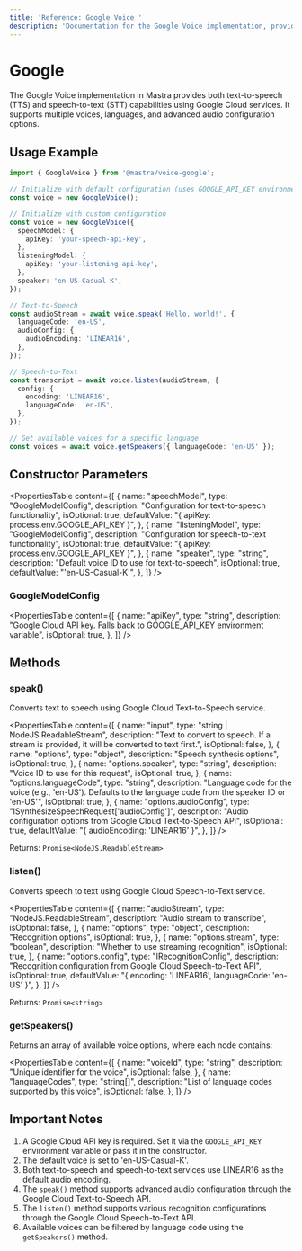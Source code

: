 ```yaml
---
title: 'Reference: Google Voice '
description: 'Documentation for the Google Voice implementation, providing text-to-speech and speech-to-text capabilities.'
---
```


# Google

The Google Voice implementation in Mastra provides both text-to-speech (TTS) and speech-to-text (STT) capabilities using Google Cloud services. It supports multiple voices, languages, and advanced audio configuration options.

## Usage Example

```typescript
import { GoogleVoice } from '@mastra/voice-google';

// Initialize with default configuration (uses GOOGLE_API_KEY environment variable)
const voice = new GoogleVoice();

// Initialize with custom configuration
const voice = new GoogleVoice({
  speechModel: {
    apiKey: 'your-speech-api-key',
  },
  listeningModel: {
    apiKey: 'your-listening-api-key',
  },
  speaker: 'en-US-Casual-K',
});

// Text-to-Speech
const audioStream = await voice.speak('Hello, world!', {
  languageCode: 'en-US',
  audioConfig: {
    audioEncoding: 'LINEAR16',
  },
});

// Speech-to-Text
const transcript = await voice.listen(audioStream, {
  config: {
    encoding: 'LINEAR16',
    languageCode: 'en-US',
  },
});

// Get available voices for a specific language
const voices = await voice.getSpeakers({ languageCode: 'en-US' });
```

## Constructor Parameters

<PropertiesTable
content={[
{
name: "speechModel",
type: "GoogleModelConfig",
description: "Configuration for text-to-speech functionality",
isOptional: true,
defaultValue: "{ apiKey: process.env.GOOGLE_API_KEY }",
},
{
name: "listeningModel",
type: "GoogleModelConfig",
description: "Configuration for speech-to-text functionality",
isOptional: true,
defaultValue: "{ apiKey: process.env.GOOGLE_API_KEY }",
},
{
name: "speaker",
type: "string",
description: "Default voice ID to use for text-to-speech",
isOptional: true,
defaultValue: "'en-US-Casual-K'",
},
]}
/>

### GoogleModelConfig

<PropertiesTable
content={[
{
name: "apiKey",
type: "string",
description:
"Google Cloud API key. Falls back to GOOGLE_API_KEY environment variable",
isOptional: true,
},
]}
/>

## Methods

### speak()

Converts text to speech using Google Cloud Text-to-Speech service.

<PropertiesTable
content={[
{
name: "input",
type: "string | NodeJS.ReadableStream",
description:
"Text to convert to speech. If a stream is provided, it will be converted to text first.",
isOptional: false,
},
{
name: "options",
type: "object",
description: "Speech synthesis options",
isOptional: true,
},
{
name: "options.speaker",
type: "string",
description: "Voice ID to use for this request",
isOptional: true,
},
{
name: "options.languageCode",
type: "string",
description:
"Language code for the voice (e.g., 'en-US'). Defaults to the language code from the speaker ID or 'en-US'",
isOptional: true,
},
{
name: "options.audioConfig",
type: "ISynthesizeSpeechRequest['audioConfig']",
description:
"Audio configuration options from Google Cloud Text-to-Speech API",
isOptional: true,
defaultValue: "{ audioEncoding: 'LINEAR16' }",
},
]}
/>

Returns: `Promise<NodeJS.ReadableStream>`

### listen()

Converts speech to text using Google Cloud Speech-to-Text service.

<PropertiesTable
content={[
{
name: "audioStream",
type: "NodeJS.ReadableStream",
description: "Audio stream to transcribe",
isOptional: false,
},
{
name: "options",
type: "object",
description: "Recognition options",
isOptional: true,
},
{
name: "options.stream",
type: "boolean",
description: "Whether to use streaming recognition",
isOptional: true,
},
{
name: "options.config",
type: "IRecognitionConfig",
description:
"Recognition configuration from Google Cloud Speech-to-Text API",
isOptional: true,
defaultValue: "{ encoding: 'LINEAR16', languageCode: 'en-US' }",
},
]}
/>

Returns: `Promise<string>`

### getSpeakers()

Returns an array of available voice options, where each node contains:

<PropertiesTable
content={[
{
name: "voiceId",
type: "string",
description: "Unique identifier for the voice",
isOptional: false,
},
{
name: "languageCodes",
type: "string[]",
description: "List of language codes supported by this voice",
isOptional: false,
},
]}
/>

## Important Notes

1. A Google Cloud API key is required. Set it via the `GOOGLE_API_KEY` environment variable or pass it in the constructor.
2. The default voice is set to 'en-US-Casual-K'.
3. Both text-to-speech and speech-to-text services use LINEAR16 as the default audio encoding.
4. The `speak()` method supports advanced audio configuration through the Google Cloud Text-to-Speech API.
5. The `listen()` method supports various recognition configurations through the Google Cloud Speech-to-Text API.
6. Available voices can be filtered by language code using the `getSpeakers()` method.
